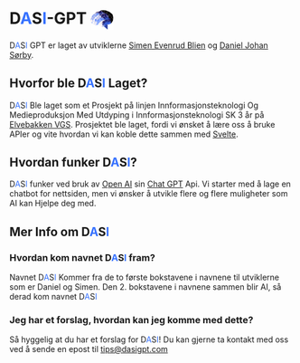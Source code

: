 # D<span style="color: #3772FF;">A</span>S<span style="color: #3772FF;">I</span>-GPT <img src="./readme-files/Dasi logo.png" alt="Logo" style="width: auto; height: 35px; vertical-align: middle;">

D<span style="color: #3772FF;">A</span>S<span style="color: #3772FF;">I</span> GPT er laget av utviklerne [Simen Evenrud Blien](https://github.com/GorraCaps) og [Daniel Johan Sørby](https://github.com/DanielJSorby).

## Hvorfor ble D<span style="color: #3772FF;">A</span>S<span style="color: #3772FF;">I</span> Laget?

D<span style="color: #3772FF;">A</span>S<span style="color: #3772FF;">I</span> Ble laget som et Prosjekt på linjen Innformasjonsteknologi Og Medieproduksjon Med Utdyping i Innformasjonsteknologi SK 3 år på [Elvebakken VGS](https://elvebakken.vgs.no). Prosjektet ble laget, fordi vi ønsket å lære oss å bruke APIer og vite hvordan vi kan koble dette sammen med [Svelte](https://svelte.dev).

## Hvordan funker D<span style="color: #3772FF;">A</span>S<span style="color: #3772FF;">I</span>?

D<span style="color: #3772FF;">A</span>S<span style="color: #3772FF;">I</span> funker ved bruk av [Open AI](https://openai.com) sin [Chat GPT](https://chatgpt.com) Api. Vi starter med å lage en chatbot for nettsiden, men vi ønsker å utvikle flere og flere muligheter som AI kan Hjelpe deg med.

## Mer Info om D<span style="color: #3772FF;">A</span>S<span style="color: #3772FF;">I</span>

### Hvordan kom navnet D<span style="color: #3772FF;">A</span>S<span style="color: #3772FF;">I</span> fram?

Navnet D<span style="color: #3772FF;">A</span>S<span style="color: #3772FF;">I</span> Kommer fra de to første bokstavene i navnene til utviklerne som er Daniel og Simen. Den 2. bokstavene i navnene sammen blir AI, så derad kom navnet D<span style="color: #3772FF;">A</span>S<span style="color: #3772FF;">I</span>

### Jeg har et forslag, hvordan kan jeg komme med dette?

Så hyggelig at du har et forslag for D<span style="color: #3772FF;">A</span>S<span style="color: #3772FF;">I</span>! Du kan gjerne ta kontakt med oss ved å sende en epost til [tips@dasigpt.com](mailto:tips@dasigpt.com)
